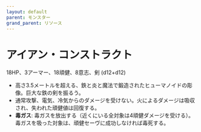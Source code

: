 ```yaml
---
layout: default
parent: モンスター
grand_parent: リソース
---
```


# アイアン・コンストラクト

18HP、3アーマー、18頑健、8意志、剣 (d12+d12)

- 高さ3.5メートルを超える、鉄と炎と魔法で鍛造されたヒューマノイドの彫像。巨大な鉄の剣を振るう。
- 通常攻撃、電気、冷気からのダメージを受けない。火によるダメージは吸収され、失われた頑健値は回復する。
- **毒ガス**: 毒ガスを放出する（近くにいる全対象は4頑健ダメージを受ける）。毒ガスを吸った対象は、頑健セーヴに成功しなければ毒死する。